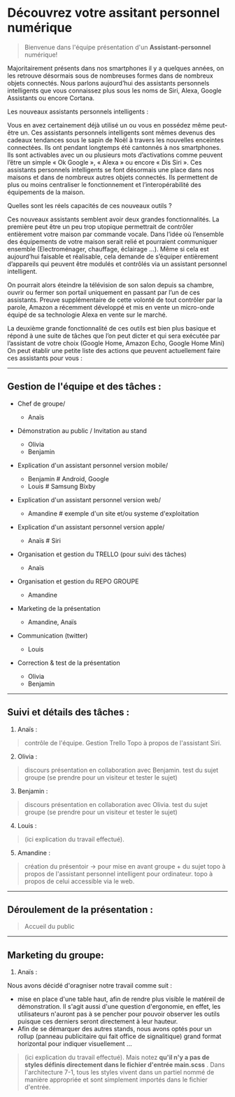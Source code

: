 # Découvrez votre assitant personnel numérique

> Bienvenue dans l'équipe présentation d'un **Assistant-personnel** numérique!


Majoritairement présents dans nos smartphones il y a quelques années, on les retrouve désormais sous de nombreuses formes dans de nombreux objets connectés. Nous parlons aujourd’hui des assistants personnels intelligents que vous connaissez plus sous les noms de Siri, Alexa, Google Assistants ou encore Cortana.

Les nouveaux assistants personnels intelligents :

Vous en avez certainement déjà utilisé un ou vous en possédez même peut-être un. Ces assistants personnels intelligents sont mêmes devenus des cadeaux tendances sous le sapin de Noël à travers les nouvelles enceintes connectées. Ils ont pendant longtemps été cantonnés à nos smartphones. Ils sont activables avec un ou plusieurs mots d’activations comme peuvent l’être un simple « Ok Google », « Alexa » ou encore « Dis Siri ». Ces assistants personnels intelligents se font désormais une place dans nos maisons et dans de nombreux autres objets connectés. Ils permettent de plus ou moins centraliser le fonctionnement et l’interopérabilité des équipements de la maison.

Quelles sont les réels capacités de ces nouveaux outils ?

Ces nouveaux assistants semblent avoir deux grandes fonctionnalités. La première peut être un peu trop utopique permettrait de contrôler entièrement votre maison par commande vocale. Dans l’idée où l’ensemble des équipements de votre maison serait relié et pourraient communiquer ensemble (Electroménager, chauffage, éclairage …).  Même si cela est aujourd’hui faisable et réalisable, cela demande de s’équiper entièrement d’appareils qui peuvent être modulés et contrôlés via un assistant personnel intelligent.

On pourrait alors éteindre la télévision de son salon depuis sa chambre, ouvrir ou fermer son portail uniquement en passant par l’un de ces assistants. Preuve supplémentaire de cette volonté de tout contrôler par la parole, Amazon a récemment développé et mis en vente un micro-onde équipé de sa technologie Alexa en vente sur le marché.

La deuxième grande fonctionnalité de ces outils est bien plus basique et répond à une suite de tâches que l’on peut dicter et qui sera exécutée par l’assistant de votre choix (Google Home, Amazon Echo, Google Home Mini) On peut établir une petite liste des actions que peuvent actuellement faire ces assistants pour vous :

_________________________________________________________________________

## Gestion de l'équipe et des tâches :


- Chef de groupe/
   - Anaïs   


- Démonstration au public / Invitation au stand
   - Olivia    
   - Benjamin   

- Explication d'un assistant personnel version mobile/
   - Benjamin       # Android, Google
   - Louis       # Samsung Bixby

- Explication d'un assistant personnel version web/
   - Amandine       # exemple d'un site et/ou systeme d'exploitation 

- Explication d'un assistant personnel version apple/
   - Anaïs      # Siri

- Organisation et gestion du TRELLO (pour suivi des tâches)
   - Anaïs


- Organisation et gestion du REPO GROUPE
   - Amandine


- Marketing de la présentation 
   - Amandine, Anaïs

- Communication (twitter)
   - Louis

- Correction & test de la présentation
   - Olivia 
   - Benjamin
_________________________________________________________________________

## Suivi et détails des tâches :

1. Anaïs :

> contrôle de l'équipe.
> Gestion Trello
> Topo à propos de l'assistant Siri.


2. Olivia :

> discours présentation en collaboration avec Benjamin.
> test du sujet groupe (se prendre pour un visiteur et tester le sujet)


3. Benjamin :

> discours présentation en collaboration avec Olivia.
> test du sujet groupe (se prendre pour un visiteur et tester le sujet)


4. Louis :

> (ici explication du travail effectué).


5. Amandine :

> création du présentoir -> pour mise en avant groupe + du sujet
> topo à propos de l'assistant personnel intelligent pour ordinateur.
> topo à propos de celui accessible via le web.


_________________________________________________________________________

## Déroulement de la présentation :


> Accueil du public 


_________________________________________________________________________

## Marketing du groupe:

1. Anaïs :

Nous avons décidé d'oragniser notre travail comme suit :
- mise en place d'une table haut, afin de rendre plus visible le matéreil de démonstration. Il s'agit aussi d'une question d'ergonomie, en effet, les utilisateurs n'auront pas à se pencher pour pouvoir observer les outils puisque ces derniers seront directement à leur hauteur.
- Afin de se démarquer des autres stands, nous avons optés pour un rollup (panneau publicitaire qui fait office de signalitique) grand format horizontal pour indiquer visuellement ...

> (ici explication du travail effectué).
> Mais notez **qu'il n'y a pas de styles définis directement dans le fichier d'entrée main.scss** . Dans l'architecture 7-1, tous les styles vivent dans un partiel nommé de manière appropriée et sont simplement importés dans le fichier d'entrée.
